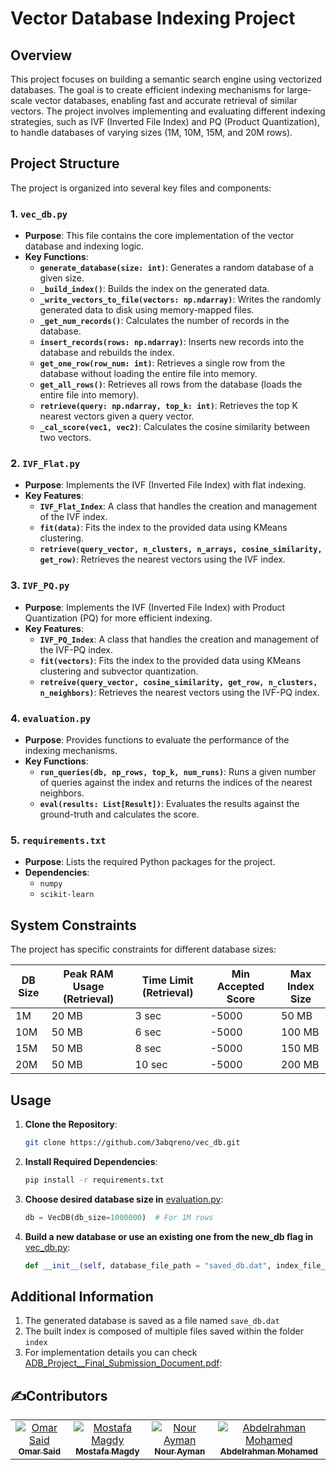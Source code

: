 # Vector Database Indexing Project

## Overview
This project focuses on building a semantic search engine using vectorized databases. The goal is to create efficient indexing mechanisms for large-scale vector databases, enabling fast and accurate retrieval of similar vectors. The project involves implementing and evaluating different indexing strategies, such as IVF (Inverted File Index) and PQ (Product Quantization), to handle databases of varying sizes (1M, 10M, 15M, and 20M rows).

## Project Structure
The project is organized into several key files and components:

### 1. **`vec_db.py`**
   - **Purpose**: This file contains the core implementation of the vector database and indexing logic.
   - **Key Functions**:
     - **`generate_database(size: int)`**: Generates a random database of a given size.
     - **`_build_index()`**: Builds the index on the generated data.
     - **`_write_vectors_to_file(vectors: np.ndarray)`**: Writes the randomly generated data to disk using memory-mapped files.
     - **`_get_num_records()`**: Calculates the number of records in the database.
     - **`insert_records(rows: np.ndarray)`**: Inserts new records into the database and rebuilds the index.
     - **`get_one_row(row_num: int)`**: Retrieves a single row from the database without loading the entire file into memory.
     - **`get_all_rows()`**: Retrieves all rows from the database (loads the entire file into memory).
     - **`retrieve(query: np.ndarray, top_k: int)`**: Retrieves the top K nearest vectors given a query vector.
     - **`_cal_score(vec1, vec2)`**: Calculates the cosine similarity between two vectors.

### 2. **`IVF_Flat.py`**
   - **Purpose**: Implements the IVF (Inverted File Index) with flat indexing.
   - **Key Features**:
     - **`IVF_Flat_Index`**: A class that handles the creation and management of the IVF index.
     - **`fit(data)`**: Fits the index to the provided data using KMeans clustering.
     - **`retrieve(query_vector, n_clusters, n_arrays, cosine_similarity, get_row)`**: Retrieves the nearest vectors using the IVF index.

### 3. **`IVF_PQ.py`**
   - **Purpose**: Implements the IVF (Inverted File Index) with Product Quantization (PQ) for more efficient indexing.
   - **Key Features**:
     - **`IVF_PQ_Index`**: A class that handles the creation and management of the IVF-PQ index.
     - **`fit(vectors)`**: Fits the index to the provided data using KMeans clustering and subvector quantization.
     - **`retreive(query_vector, cosine_similarity, get_row, n_clusters, n_neighbors)`**: Retrieves the nearest vectors using the IVF-PQ index.

### 4. **`evaluation.py`**
   - **Purpose**: Provides functions to evaluate the performance of the indexing mechanisms.
   - **Key Functions**:
     - **`run_queries(db, np_rows, top_k, num_runs)`**: Runs a given number of queries against the index and returns the indices of the nearest neighbors.
     - **`eval(results: List[Result])`**: Evaluates the results against the ground-truth and calculates the score.

### 5. **`requirements.txt`**
   - **Purpose**: Lists the required Python packages for the project.
   - **Dependencies**:
     - `numpy`
     - `scikit-learn`

## System Constraints
The project has specific constraints for different database sizes:

| DB Size | Peak RAM Usage (Retrieval) | Time Limit (Retrieval) | Min Accepted Score | Max Index Size |
|---------|----------------------------|------------------------|--------------------|----------------|
| 1M      | 20 MB                      | 3 sec                  | -5000              | 50 MB          |
| 10M     | 50 MB                      | 6 sec                  | -5000              | 100 MB         |
| 15M     | 50 MB                      | 8 sec                  | -5000              | 150 MB         |
| 20M     | 50 MB                      | 10 sec                 | -5000              | 200 MB         |

## Usage
1. **Clone the Repository**:
   ```bash
   git clone https://github.com/3abqreno/vec_db.git
   ```
2. **Install Required Dependencies**:
    ```bash 
    pip install -r requirements.txt
    ```
3.  **Choose desired database size in** [evaluation.py](evaluation.py):
    ```python 
    db = VecDB(db_size=1000000)  # For 1M rows
    ```
4. **Build a new database or use an existing one from the new_db flag in** [vec_db.py](vec_db.py):
    ```python
    def __init__(self, database_file_path = "saved_db.dat", index_file_path = "index", new_db = True, db_size = None) -> None:
    ```
## Additional Information
1. The generated database is saved as a file named ```save_db.dat```
2. The built index is composed of multiple files saved within the folder ```index```
3. For implementation details you can check [ADB_Project__Final_Submission_Document.pdf](ADB_Project__Final_Submission_Document):
## ✍️Contributors <a name = "contributors"></a>

<table>
  <tr>
   <td align="center">
    <a href="https://github.com/Omar-Said-4" target="_black">
    <img src="https://avatars.githubusercontent.com/u/87082462?v=4"  alt="Omar Said"/>
    <br />
    <sub><b>Omar Said</b></sub></a>
    </td>
   <td align="center">
    <a href="https://github.com/MostafaMagdyy" target="_black">
    <img src="https://avatars.githubusercontent.com/u/97239596?v=4" alt="Mostafa Magdy"/>
    <br />
    <sub><b>Mostafa Magdy</b></sub></a>
    </td>
<td align="center">
    <a href="https://github.com/nouraymanh" target="_black">
    <img src="https://avatars.githubusercontent.com/u/102790603?v=4" alt="Nour Ayman"/>
    <br />
    <sub><b>Nour Ayman</b></sub></a>
    </td>
<td align="center">
    <a href="https://github.com/3abqreno" target="_black">
    <img src="https://avatars.githubusercontent.com/u/102177769?v=4" alt="Abdelrahman Mohamed"/>
    <br />
    <sub><b>Abdelrahman Mohamed</b></sub></a>
    </td>
  </tr>
</table>